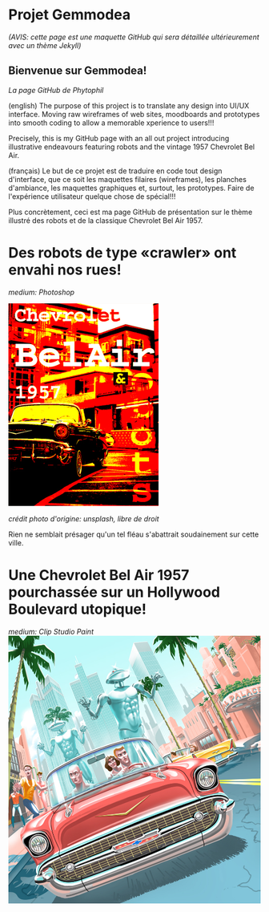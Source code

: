 # Projet Gemmodea

_(AVIS: cette page est une maquette GitHub qui sera détaillée ultérieurement avec un thème Jekyll)_

## Bienvenue sur Gemmodea!
_La page GitHub de Phytophil_

(english) The purpose of this project is to translate any design 
into UI/UX interface. Moving raw wireframes of web sites, 
moodboards and prototypes into smooth coding to allow 
a memorable xperience to users!!! 

Precisely, this is my GitHub 
page with an all out project introducing illustrative 
endeavours featuring robots and the vintage 1957 Chevrolet Bel Air.

(français) Le but de ce projet est de traduire en code tout 
design d'interface, que ce soit les maquettes filaires (wireframes), 
les planches d'ambiance, les maquettes graphiques et, surtout, les prototypes. Faire de 
l'expérience utilisateur quelque chose de spécial!!! 

Plus concrètement, ceci est ma page GitHub de présentation sur 
le thème illustré des robots et de la classique Chevrolet 
Bel Air 1957.

# Des robots de type «crawler» ont envahi nos rues!

_medium: Photoshop_

![alt text](https://github.com/phytophil/gemmodea.github.io/blob/gh-pages/images/chevy-photo-4.jpg)

_crédit photo d'origine: unsplash, libre de droit_

Rien ne semblait présager qu'un tel fléau s'abattrait soudainement sur cette ville.

# Une Chevrolet Bel Air 1957 pourchassée sur un Hollywood Boulevard utopique!

_medium: Clip Studio Paint_
![alt text](https://github.com/phytophil/gemmodea.github.io/blob/gh-pages/images/chevy-1000.jpg)
